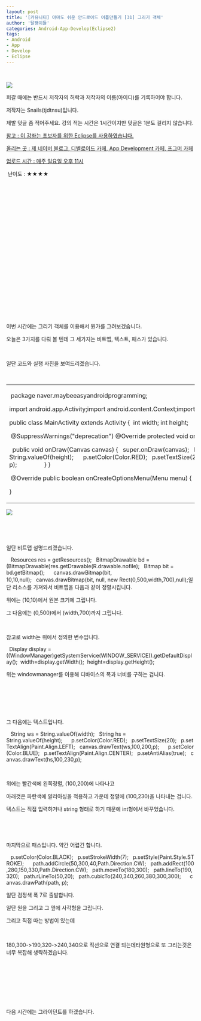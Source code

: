 ```yaml
---
layout: post
title: '[커뮤니티] 아마도 쉬운 안드로이드 어플만들기 [31] 그리기 객체'
author: '달팽이들'
categories: Android-App-Develop(Eclipse2)
tags:
- Android
- App
- Develop
- Eclipse
---
```



<script> location.href='https://cafe.naver.com/develoid/324398' ; </script>

<p>&nbsp;</p>
<p></p>
<p><p><img src="https://dthumb-phinf.pstatic.net/?src=%22http%3A%2F%2Fpostfiles3.naver.net%2F20130523_178%2Ftjdtnsu_1369283538974akCh1_JPEG%2Fand.jpg%3Ftype%3Dw2%22&amp;type=cafe_wa740"></p>
<p>퍼갈 때에는 반드시 저작자의 허락과 저작자의 이름(아이디)를 기록하어야 합니다.</p>
<p>저작자는 Snails(tjdtnsu)입니다.</p>
<p>제발 덧글 좀 적어주세요. 강의 적는 시간은 1시간이지만 덧글은 1분도 걸리지 않습니다.</p>
<p><u>참고 : 이 강좌는 초보자를 위한 Eclipse를 사용하였습니다.</u></p>
<p><u>올리는 곳 : 제 네이버 블로그, 디벨로이드 카페, App Development 카페, 프그머 카페</u></p>
<p><u>업로드 시간 : 매주 일요일 오후 11시</u><p></p>
<p>&nbsp;난이도 : ★★★★﻿﻿</p>
<p>﻿</p>
<p>﻿</p>
<p>﻿</p>
<p>﻿</p>
<p>﻿</p>
<p>﻿</p>
<p>﻿</p>
<p>﻿</p>
<p>﻿</p>
<p>﻿</p>
<p>﻿﻿﻿﻿﻿﻿﻿﻿﻿﻿</p>
<p>﻿﻿﻿</p>
<p>이번 시간에는 그리기 객체를 이용해서 뭔가를 그려보겠습니다.</p>
<p>﻿﻿﻿오늘은 3가지를 다뤄 볼 텐데 그 세가지는 비트맵, 텍스트, 패스가 있습니다.</p>
<p>﻿﻿﻿</p>
<p>﻿﻿일단 코드와 실행 사진을 보여드리겠습니다.﻿﻿﻿</p>
<p></p>
<p>&nbsp;</p>
<p></p>
<p><table><tbody><tr><td ><p>&nbsp;package naver.maybeeasyandroidprogramming;</p>
<p>import android.app.Activity;import android.content.Context;import android.content.res.Resources;import android.graphics.Bitmap;import android.graphics.Canvas;import android.graphics.Color;import android.graphics.Paint;import android.graphics.Path;import android.graphics.Rect;import android.graphics.drawable.BitmapDrawable;import android.os.Bundle;import android.view.Display;import android.view.Menu;import android.view.View;import android.view.WindowManager;</p>
<p>public class MainActivity extends Activity {&nbsp;&nbsp;int width;&nbsp;int height;</p>
<p>&nbsp;@SuppressWarnings("deprecation")&nbsp;@Override&nbsp;protected void onCreate(Bundle savedInstanceState) {&nbsp;&nbsp;super.onCreate(savedInstanceState);&nbsp;&nbsp;MyView test = new MyView(this);&nbsp;&nbsp;Display display = ((WindowManager)getSystemService(WINDOW_SERVICE)).getDefaultDisplay();&nbsp;&nbsp;width=display.getWidth();&nbsp;&nbsp;height=display.getHeight();&nbsp;&nbsp;setContentView(test);&nbsp;}&nbsp;&nbsp;protected class MyView extends View {&nbsp;&nbsp;public MyView(Context context) {&nbsp;&nbsp;&nbsp;super(context);&nbsp;&nbsp;}</p>
<p>&nbsp;&nbsp;public void onDraw(Canvas canvas) {&nbsp;&nbsp;&nbsp;super.onDraw(canvas);&nbsp;&nbsp;&nbsp;Path path = new Path();&nbsp;&nbsp;&nbsp;Paint p=new Paint();&nbsp;&nbsp;&nbsp;&nbsp;&nbsp;&nbsp;Resources res = getResources();&nbsp;&nbsp;&nbsp;BitmapDrawable bd = (BitmapDrawable)res.getDrawable(R.drawable.nofile);&nbsp;&nbsp;&nbsp;Bitmap bit = bd.getBitmap();&nbsp;&nbsp;&nbsp;&nbsp;&nbsp;&nbsp;canvas.drawBitmap(bit, 10,10,null);&nbsp;&nbsp;&nbsp;canvas.drawBitmap(bit, null, new Rect(0,500,width,700),null);&nbsp;&nbsp;&nbsp;&nbsp;&nbsp;&nbsp;String ws = String.valueOf(width);&nbsp;&nbsp;&nbsp;String hs = String.valueOf(height);&nbsp;&nbsp;&nbsp;&nbsp;&nbsp;&nbsp;p.setColor(Color.RED);&nbsp;&nbsp;&nbsp;p.setTextSize(20);&nbsp;&nbsp;&nbsp;p.setTextAlign(Paint.Align.LEFT);&nbsp;&nbsp;&nbsp;canvas.drawText(ws,100,200,p);&nbsp;&nbsp;&nbsp;&nbsp;&nbsp;&nbsp;p.setColor(Color.BLUE);&nbsp;&nbsp;&nbsp;p.setTextAlign(Paint.Align.CENTER);&nbsp;&nbsp;&nbsp;p.setAntiAlias(true);&nbsp;&nbsp;&nbsp;canvas.drawText(hs,100,230,p);&nbsp;&nbsp;&nbsp;&nbsp;&nbsp;&nbsp;p.setColor(Color.BLACK);&nbsp;&nbsp;&nbsp;p.setStrokeWidth(7);&nbsp;&nbsp;&nbsp;p.setStyle(Paint.Style.STROKE);&nbsp;&nbsp;&nbsp;&nbsp;&nbsp;&nbsp;path.addCircle(50,300,40,Path.Direction.CW);&nbsp;&nbsp;&nbsp;path.addRect(100,280,150,330,Path.Direction.CW);&nbsp;&nbsp;&nbsp;path.moveTo(180,300);&nbsp;&nbsp;&nbsp;path.lineTo(190,320);&nbsp;&nbsp;&nbsp;path.rLineTo(50,20);&nbsp;&nbsp;&nbsp;path.cubicTo(240,340,260,380,300,300);&nbsp;&nbsp;&nbsp;&nbsp;&nbsp;&nbsp;canvas.drawPath(path, p);&nbsp;&nbsp;&nbsp;&nbsp;&nbsp;&nbsp;&nbsp;&nbsp;&nbsp;&nbsp;&nbsp;&nbsp;&nbsp;&nbsp;&nbsp;&nbsp;&nbsp;}&nbsp;}</p>
<p>&nbsp;@Override&nbsp;public boolean onCreateOptionsMenu(Menu menu) {&nbsp;&nbsp;// Inflate the menu; this adds items to the action bar if it is present.&nbsp;&nbsp;getMenuInflater().inflate(R.menu.main, menu);&nbsp;&nbsp;return true;&nbsp;}</p>
<p>}&nbsp;</p>
</td></tr></tbody></table><p><img src="https://dthumb-phinf.pstatic.net/?src=%22http%3A%2F%2Fblogfiles.naver.net%2F20131020_249%2Ftjdtnsu_1382275978851zGq5W_PNG%2F%25C1%25A6%25B8%25F1_%25BE%25F8%25C0%25BD.png%22&amp;type=cafe_wa740"></p>
<p>&nbsp;</p>
<p>&nbsp;</p>
<p>일단 비트맵 설명드리겠습니다.</p>
<p>&nbsp;&nbsp;&nbsp;Resources res = getResources();&nbsp;&nbsp;&nbsp;BitmapDrawable bd = (BitmapDrawable)res.getDrawable(R.drawable.nofile);&nbsp;&nbsp;&nbsp;Bitmap bit = bd.getBitmap();&nbsp;&nbsp;&nbsp;&nbsp;&nbsp;&nbsp;canvas.drawBitmap(bit, 10,10,null);&nbsp;&nbsp;&nbsp;canvas.drawBitmap(bit, null, new Rect(0,500,width,700),null);일단 리소스를 가져와서 비트맵을 다음과 같이 정렬시킵니다.</p>
<p>위에는 (10,10)에서 원본 크기에 그립니다.</p>
<p>그 다음에는 (0,500)에서 (width,700)까지 그립니다.</p>
<p>&nbsp;</p>
<p>참고로 width는 위에서 정의한 변수입니다.</p>
<p>&nbsp;&nbsp;Display display = ((WindowManager)getSystemService(WINDOW_SERVICE)).getDefaultDisplay();&nbsp;&nbsp;width=display.getWidth();&nbsp;&nbsp;height=display.getHeight();</p>
<p>위는 windowmanager를 이용해 디바이스의 폭과 너비를 구하는 겁니다.</p>
<p>&nbsp;</p>
<p>&nbsp;</p>
<p>&nbsp;</p>
<p>그 다음에는 텍스트입니다.</p>
<p>&nbsp;&nbsp;&nbsp;String ws = String.valueOf(width);&nbsp;&nbsp;&nbsp;String hs = String.valueOf(height);&nbsp;&nbsp;&nbsp;&nbsp;&nbsp;&nbsp;p.setColor(Color.RED);&nbsp;&nbsp;&nbsp;p.setTextSize(20);&nbsp;&nbsp;&nbsp;p.setTextAlign(Paint.Align.LEFT);&nbsp;&nbsp;&nbsp;canvas.drawText(ws,100,200,p);&nbsp;&nbsp;&nbsp;&nbsp;&nbsp;&nbsp;p.setColor(Color.BLUE);&nbsp;&nbsp;&nbsp;p.setTextAlign(Paint.Align.CENTER);&nbsp;&nbsp;&nbsp;p.setAntiAlias(true);&nbsp;&nbsp;&nbsp;canvas.drawText(hs,100,230,p);</p>
<p>&nbsp;</p>
<p>위에는 빨간색에 왼쪽정렬, (100,200)에 나타나고</p>
<p>아래것은 파란색에 알리아싱을 적용하고 가운데 정렬에 (100,230)을 나타내는 겁니다.</p>
<p>텍스트는 직접 입력하거나 string 형태로 하기 때문에 int형에서 바꾸었습니다.</p>
<p>&nbsp;</p>
<p>&nbsp;</p>
<p>마지막으로 패스입니다. 약간 어렵긴 합니다.</p>
<p>&nbsp;&nbsp;&nbsp;p.setColor(Color.BLACK);&nbsp;&nbsp;&nbsp;p.setStrokeWidth(7);&nbsp;&nbsp;&nbsp;p.setStyle(Paint.Style.STROKE);&nbsp;&nbsp;&nbsp;&nbsp;&nbsp;&nbsp;path.addCircle(50,300,40,Path.Direction.CW);&nbsp;&nbsp;&nbsp;path.addRect(100,280,150,330,Path.Direction.CW);&nbsp;&nbsp;&nbsp;path.moveTo(180,300);&nbsp;&nbsp;&nbsp;path.lineTo(190,320);&nbsp;&nbsp;&nbsp;path.rLineTo(50,20);&nbsp;&nbsp;&nbsp;path.cubicTo(240,340,260,380,300,300);&nbsp;&nbsp;&nbsp;&nbsp;&nbsp;&nbsp;canvas.drawPath(path, p);</p>
<p>일단 검정색 폭 7로 출발합니다.</p>
<p>일단 원을 그리고 그 옆에 사각형을 그립니다.</p>
<p>그리고 직접 따는 방법이 있는데</p>
<p>&nbsp;</p>
<p>180,300-&gt;190,320-&gt;240,340으로 직선으로 연결 되는데타원형으로 또 그리는것은 너무 복잡해 생략하겠습니다.</p>
<p>&nbsp;</p>
<p>&nbsp;</p>
<p>&nbsp;</p>
<p>&nbsp;</p>
<p>다음 시간에는 그라이던트를 하겠습니다.</p>
<p>&nbsp;</p>
<p></p>
<p>&nbsp;</p>
<p></p>
</p>
